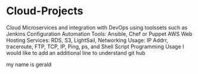 # Cloud-Projects
Cloud Microservices and integration with DevOps using toolssets such as Jenkins
Configuration Automation Tools: Ansible, Chef or Puppet
AWS Web Hosting Services: RDS, S3, LightSail, 
Networking Usage: IP Addrr, traceroute, FTP, TCP, IP, Ping, ps, and Shell Script Programming Usage
I would like to add an additional line to understand git hub


my name is gerald
